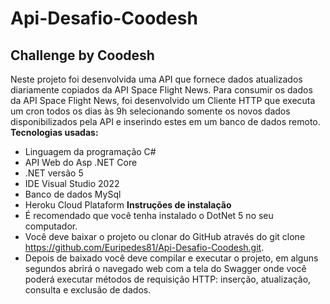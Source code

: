 # Api-Desafio-Coodesh
## Challenge by Coodesh
Neste projeto foi desenvolvida uma API que fornece dados atualizados diariamente copiados da API Space Flight News. Para consumir os dados da API Space Flight News, foi desenvolvido um Cliente HTTP que executa um cron todos os dias às 9h selecionando somente os novos dados disponibilizados pela API e inserindo estes em um banco de dados remoto. 
**Tecnologias usadas:**
*	Linguagem da programação C#
*	API Web do Asp .NET Core
*	.NET versão 5
*	IDE Visual Studio 2022
*	Banco de dados MySql
*	Heroku Cloud Plataform
**Instruções de instalação**
*	É recomendado que você tenha instalado o DotNet 5 no seu computador.
*	Você deve baixar o projeto ou clonar do GitHub através do git clone https://github.com/Euripedes81/Api-Desafio-Coodesh.git.
*	Depois de baixado você deve compilar e executar o projeto, em alguns segundos abrirá o navegado web com a tela do Swagger onde você poderá executar métodos de requisição HTTP: inserção, atualização, consulta e exclusão de dados.









